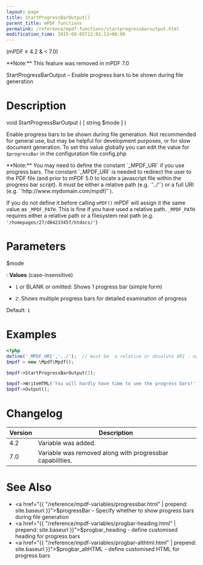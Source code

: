 ```yaml
---
layout: page
title: StartProgressBarOutput()
parent_title: mPDF functions
permalink: /reference/mpdf-functions/startprogressbaroutput.html
modification_time: 2015-08-05T12:01:11+00:00
---
```


(mPDF &ge; 4.2 & < 7.0)

<div class="alert alert-danger" role="alert" markdown="1">
  **Note:** This feature was removed in mPDF 7.0
</div>

StartProgressBarOutput – Enable progress bars to be shown during file generation

# Description

void StartProgressBarOutput ( [ string <span class="parameter">$mode</span> ] )

Enable progress bars to be shown during file generation. Not recommended for general use, but may be helpful for
development purposes, or for slow document generation. To set this value globally you can edit the value for
`$progressBar` in the configuration file <span class="filename">config.php</span>

<div class="alert alert-info" role="alert" markdown="1">
  **Note:** You may need to define the constant `_MPDF_URI`
  if you use progress bars. The constant `_MPDF_URI` is needed to redirect the user to the PDF file (and prior to
  mPDF 5.0 to locate a javascript file within the progress bar script). It must be either a relative path
  (e.g. `'../'`) or a full URI (e.g. `'http://www.mydomain.com/mpdf/'`).

  If you do not define it before calling `mPDF()` mPDF will assign it the same value as `_MPDF_PATH`. This is
  fine if you have used a relative path. `_MPDF_PATH` requires either a relative path or a filesystem real path
  (e.g. `'/homepages/27/d84233457/htdocs/'`)
</div>

# Parameters

<span class="parameter">$mode</span>

: **Values** (case-insensitive)

  * `1` or <span class="smallblock">BLANK</span> or omitted: Shows 1 progress bar (simple form)

  * `2`: Shows multiple progress bars for detailed examination of progress

  Default: `1`

# Examples

```php
<?php
define('_MPDF_URI','../');  // must be  a relative or absolute URI - not a file system path
$mpdf = new \Mpdf\Mpdf();

$mpdf->StartProgressBarOutput(2);

$mpdf->WriteHTML('You will hardly have time to see the progress bars!');
$mpdf->Output();

```

# Changelog

<table class="table">
<thead>
<tr>
	<th>Version</th>
	<th>Description</th>
</tr>
</thead>
<tbody>
<tr>
  <td>4.2</td>
  <td>Variable was added.</td>
</tr>
<tr>
  <td>7.0</td>
  <td>Variable was removed along with progressbar capabilities.</td>
</tr>
</tbody>
</table>

# See Also

- <a href="{{ "/reference/mpdf-variables/progressbar.html" | prepend: site.baseurl }}">$progressBar</a> – Specify whether to show progress bars during file generation
- <a href="{{ "/reference/mpdf-variables/progbar-heading.html" | prepend: site.baseurl }}">$progbar_heading</a> - define customised heading for progress bars
- <a href="{{ "/reference/mpdf-variables/progbar-althtml.html" | prepend: site.baseurl }}">$progbar_altHTML</a> - define customised HTML for progress bars


